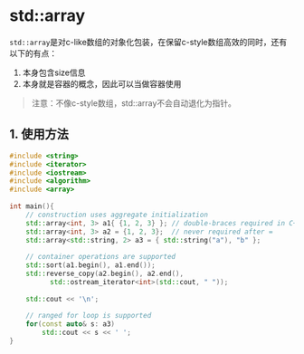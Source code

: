 # std::array

`std::array`是对c-like数组的对象化包装，在保留c-style数组高效的同时，还有以下的有点：

1. 本身包含size信息
2. 本身就是容器的概念，因此可以当做容器使用

> 注意：不像c-style数组，std::array不会自动退化为指针。

## 1. 使用方法

```c++
#include <string>
#include <iterator>
#include <iostream>
#include <algorithm>
#include <array>
 
int main(){
    // construction uses aggregate initialization
    std::array<int, 3> a1{ {1, 2, 3} }; // double-braces required in C++11 (not in C++14)
    std::array<int, 3> a2 = {1, 2, 3};  // never required after =
    std::array<std::string, 2> a3 = { std::string("a"), "b" };
 
    // container operations are supported
    std::sort(a1.begin(), a1.end());
    std::reverse_copy(a2.begin(), a2.end(), 
          std::ostream_iterator<int>(std::cout, " "));
 
    std::cout << '\n';
 
    // ranged for loop is supported
    for(const auto& s: a3)
        std::cout << s << ' ';
}
```